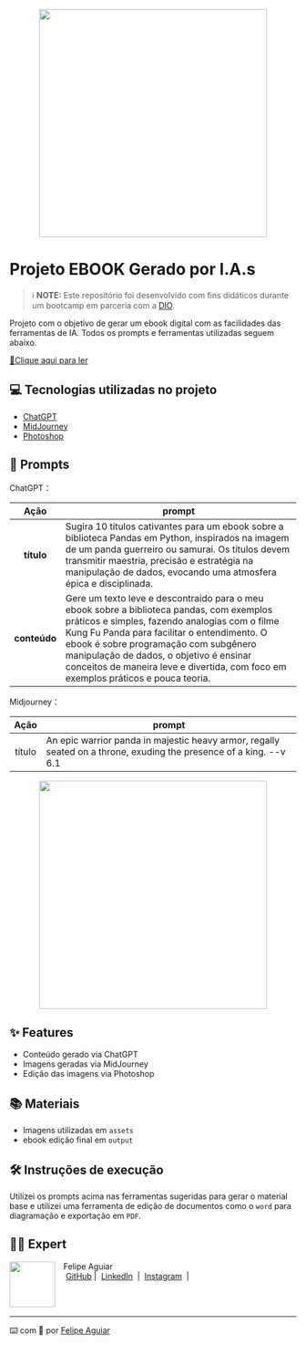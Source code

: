 <p align="center">
<img 
    src="./assets/cover.png"
    width="400"  
/>
</p>

# Projeto EBOOK Gerado por I.A.s


 > ℹ️ **NOTE:** Este repositório foi desenvolvido com fins didáticos durante um bootcamp em parceria com a [DIO](https://dio.me).

Projeto com o objetivo de gerar um ebook digital com as facilidades das ferramentas de IA. Todos os prompts e ferramentas utilizadas seguem abaixo.

<a href="https://github.com/felipeAguiarCode/prompts-recipe-to-create-a-ebook/blob/main/output/ebook%20-%20css%20jedi%20output.pdf" title="View PDF now"> 📕Clique aqui para ler</a>

## 💻 Tecnologias utilizadas no projeto

- [ChatGPT](https://chat.openai.com/) 
- [MidJourney](https://www.midjourney.com/app/)
- [Photoshop](https://www.adobe.com/br/products/photoshop/online.html)

## 🧠 Prompts


ChatGPT：

|   Ação   | prompt                                                                                                                                                                                                                                                                         |
| :------: | ------------------------------------------------------------------------------------------------------------------------------------------------------------------------------------------------------------------------------------------------------------------------------ |
|  **título**  | Sugira 10 títulos cativantes para um ebook sobre a biblioteca Pandas em Python, inspirados na imagem de um panda guerreiro ou samurai. Os títulos devem transmitir maestria, precisão e estratégia na manipulação de dados, evocando uma atmosfera épica e disciplinada.                                                        |
| **conteúdo** | Gere um texto leve e descontraído para o meu ebook sobre a biblioteca pandas, com exemplos práticos e simples, fazendo analogias com o filme Kung Fu Panda para facilitar o entendimento. O ebook é sobre programação com subgênero manipulação de dados, o objetivo é ensinar conceitos de maneira leve e divertida, com foco em exemplos práticos e pouca teoria. |


Midjourney：

|  Ação  | prompt                                                                                 |
| :----: | -------------------------------------------------------------------------------------- |
| título | An epic warrior panda in majestic heavy armor, regally seated on a throne, exuding the presence of a king. --v 6.1 |

<p align="center">
<img 
    src="./assets/cover.png"
    width="400"  
/>
</p>

## ✨ Features

- Conteúdo gerado via ChatGPT
- Imagens geradas via MidJourney
- Edição das imagens via Photoshop

## 📚 Materiais

- Imagens utilizadas em `assets`
- ebook edição final em `output`

## 🛠️ Instruções de execução

Utilizei os prompts acima nas ferramentas sugeridas para gerar o material base e utilizei uma ferramenta de edição de documentos como o `word` para diagramação e exportação em `PDF`.

## 👨‍💻 Expert

<p>
    <img 
      align=left 
      margin=10 
      width=80 
      src="https://avatars.githubusercontent.com/u/37452836?v=4"
    />
    <p>&nbsp&nbsp&nbspFelipe Aguiar<br>
    &nbsp&nbsp&nbsp
    <a href="https://github.com/felipeAguiarCode">
    GitHub</a>&nbsp;|&nbsp;
    <a href="www.linkedin.com/in/
felipe-exe">LinkedIn</a>
&nbsp;|&nbsp;
    <a href="https://www.instagram.com/felipeaguiar.exe/">
    Instagram</a>
&nbsp;|&nbsp;</p>
</p>
<br/><br/>
<p>

---

⌨️ com 💜 por [Felipe Aguiar](https://github.com/felipeAguiarCode)